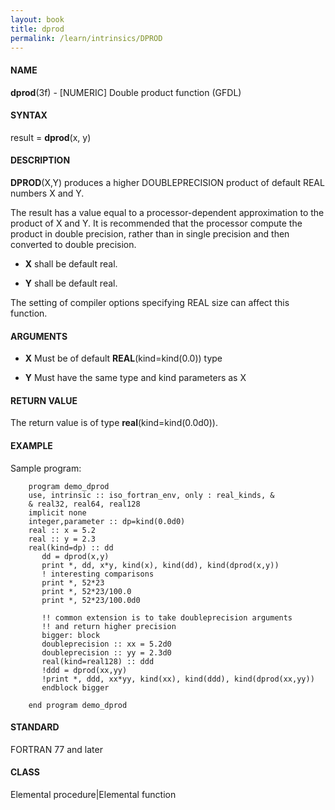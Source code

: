 ```yaml
---
layout: book
title: dprod
permalink: /learn/intrinsics/DPROD
---
```

#### NAME

__dprod__(3f) - \[NUMERIC\] Double product function
(GFDL)

#### SYNTAX

result = __dprod__(x, y)

#### DESCRIPTION

__DPROD__(X,Y) produces a higher DOUBLEPRECISION product of default REAL
numbers X and Y.

The result has a value equal to a processor-dependent approximation to
the product of X and Y. It is recommended that the processor compute the
product in double precision, rather than in single precision and then
converted to double precision.

  - __X__
    shall be default real.

  - __Y__
    shall be default real.

The setting of compiler options specifying REAL size can affect this
function.

#### ARGUMENTS

  - __X__
    Must be of default __REAL__(kind=kind(0.0)) type

  - __Y__
    Must have the same type and kind parameters as X

#### RETURN VALUE

The return value is of type __real__(kind=kind(0.0d0)).

#### EXAMPLE

Sample program:

```
    program demo_dprod
    use, intrinsic :: iso_fortran_env, only : real_kinds, &
    & real32, real64, real128
    implicit none
    integer,parameter :: dp=kind(0.0d0)
    real :: x = 5.2
    real :: y = 2.3
    real(kind=dp) :: dd
       dd = dprod(x,y)
       print *, dd, x*y, kind(x), kind(dd), kind(dprod(x,y))
       ! interesting comparisons
       print *, 52*23
       print *, 52*23/100.0
       print *, 52*23/100.0d0

       !! common extension is to take doubleprecision arguments
       !! and return higher precision
       bigger: block
       doubleprecision :: xx = 5.2d0
       doubleprecision :: yy = 2.3d0
       real(kind=real128) :: ddd
       !ddd = dprod(xx,yy)
       !print *, ddd, xx*yy, kind(xx), kind(ddd), kind(dprod(xx,yy))
       endblock bigger

    end program demo_dprod
```

#### STANDARD

FORTRAN 77 and later

#### CLASS

Elemental procedure\|Elemental function
